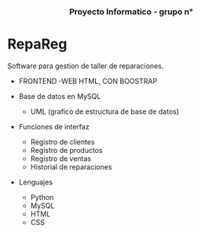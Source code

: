<h3 align="center">Proyecto Informatico - grupo n°</h3>


# RepaReg
Software para gestion de taller de reparaciones.

* FRONTEND
	-WEB HTML, CON BOOSTRAP
* Base de datos en MySQL
    
    - UML (grafico de estructura de base de datos)

* Funciones de interfaz

    - Registro de clientes
    - Registro de productos
    - Registro de ventas
    - Historial de reparaciones

* Lenguajes

    - Python
    - MySQL
    - HTML
    - CSS
